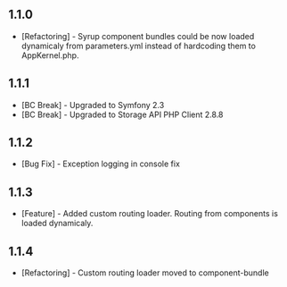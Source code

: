 ## 1.1.0
 * [Refactoring] - Syrup component bundles could be now loaded dynamicaly from parameters.yml instead of hardcoding them to AppKernel.php.

## 1.1.1
 * [BC Break] - Upgraded to Symfony 2.3
 * [BC Break] - Upgraded to Storage API PHP Client 2.8.8

## 1.1.2
 * [Bug Fix] - Exception logging in console fix

## 1.1.3
 * [Feature] - Added custom routing loader. Routing from components is loaded dynamicaly.

## 1.1.4
 * [Refactoring] - Custom routing loader moved to component-bundle
